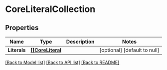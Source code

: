 # CoreLiteralCollection

## Properties
Name | Type | Description | Notes
------------ | ------------- | ------------- | -------------
**Literals** | [**[]CoreLiteral**](coreLiteral.md) |  | [optional] [default to null]

[[Back to Model list]](../README.md#documentation-for-models) [[Back to API list]](../README.md#documentation-for-api-endpoints) [[Back to README]](../README.md)


